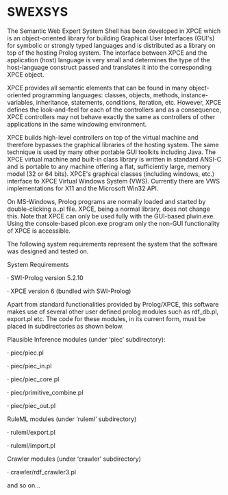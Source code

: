 SWEXSYS
=======

The Semantic Web Expert System Shell has been developed in XPCE which is an object-oriented library for building Graphical User Interfaces (GUI's) for symbolic or strongly typed languages and is distributed as a library on top of the hosting Prolog system. The interface between XPCE and the application (host) language is very small and determines the type of the host-language construct passed and translates it into the corresponding XPCE object.

 XPCE provides all semantic elements that can be found in many object-oriented programming languages: classes, objects, methods, instance-variables, inheritance, statements, conditions, iteration, etc. However, XPCE defines the look-and-feel for each of the controllers and as a consequence, XPCE controllers may not behave exactly the same as controllers of other applications in the same windowing environment.

XPCE builds high-level controllers on top of the virtual machine and therefore bypasses the graphical libraries of the hosting system. The same technique is used by many other portable GUI toolkits including Java. The XPCE virtual machine and built-in class library is written in standard ANSI-C and is portable to any machine offering a flat, sufficiently large, memory model (32 or 64 bits). XPCE's graphical classes (including windows, etc.) interface to XPCE Virtual Windows System (VWS). Currently there are VWS implementations for X11 and the Microsoft Win32 API.

On MS-Windows, Prolog programs are normally loaded and started by double-clicking a..pl file. XPCE, being a normal library, does not change this. Note that XPCE can only be used fully with the GUI-based plwin.exe. Using the console-based plcon.exe program only the non-GUI functionality of XPCE is accessible.

The following system requirements represent the system that the software was designed and tested on.

System Requirements

·       SWI-Prolog version 5.2.10

·       XPCE version  6 (bundled with SWI-Prolog)

 Apart from standard functionalities provided by Prolog/XPCE, this software makes use of several other user defined prolog modules such as   rdf_db.pl, export.pl etc.  The code for these modules, in its current form, must be placed in subdirectories as shown below.

Plausible Inference modules (under ‘piec’ subdirectory):

·       piec/piec.pl

·       piec/piec_in.pl

·       piec/piec_core.pl

·       piec/primitive_combine.pl

·       piec/piec_out.pl

RuleML modules (under ‘ruleml’ subdirectory)

·       ruleml/export.pl

·       ruleml/import.pl

Crawler modules (under ‘crawler’ subdirectory)

·       crawler/rdf_crawler3.pl

and so on...

